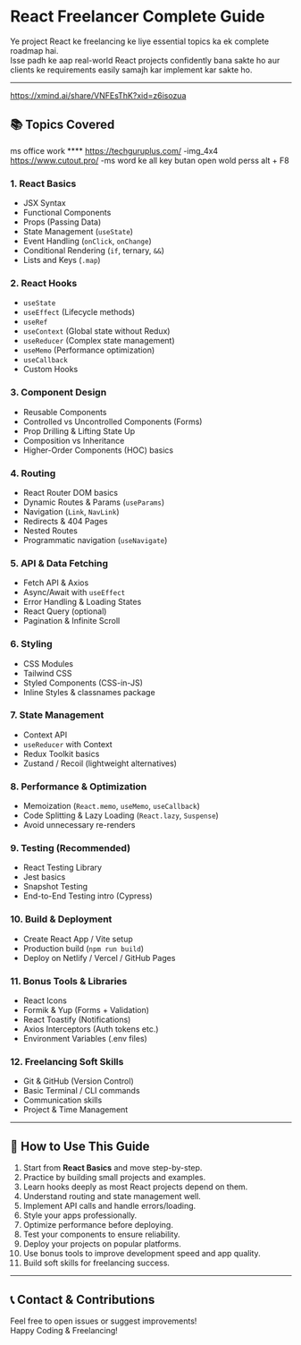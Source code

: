 # React Freelancer Complete Guide 

Ye project React ke freelancing ke liye essential topics ka ek complete roadmap hai.  
Isse padh ke aap real-world React projects confidently bana sakte ho aur clients ke requirements easily samajh kar implement kar sakte ho.

---
https://xmind.ai/share/VNFEsThK?xid=z6isozua
## 📚 Topics Covered
ms office work **** https://techguruplus.com/
-img_4x4 https://www.cutout.pro/
-ms word ke all key butan open wold perss alt + F8
### 1. React Basics
- JSX Syntax  
- Functional Components  
- Props (Passing Data)  
- State Management (`useState`)  
- Event Handling (`onClick`, `onChange`)  
- Conditional Rendering (`if`, ternary, `&&`)  
- Lists and Keys (`.map`)  

### 2. React Hooks
- `useState`  
- `useEffect` (Lifecycle methods)  
- `useRef`  
- `useContext` (Global state without Redux)  
- `useReducer` (Complex state management)  
- `useMemo` (Performance optimization)  
- `useCallback`  
- Custom Hooks  

### 3. Component Design
- Reusable Components  
- Controlled vs Uncontrolled Components (Forms)  
- Prop Drilling & Lifting State Up  
- Composition vs Inheritance  
- Higher-Order Components (HOC) basics  

### 4. Routing
- React Router DOM basics  
- Dynamic Routes & Params (`useParams`)  
- Navigation (`Link`, `NavLink`)  
- Redirects & 404 Pages  
- Nested Routes  
- Programmatic navigation (`useNavigate`)  

### 5. API & Data Fetching
- Fetch API & Axios  
- Async/Await with `useEffect`  
- Error Handling & Loading States  
- React Query (optional)  
- Pagination & Infinite Scroll  

### 6. Styling
- CSS Modules  
- Tailwind CSS  
- Styled Components (CSS-in-JS)  
- Inline Styles & classnames package  

### 7. State Management
- Context API  
- `useReducer` with Context  
- Redux Toolkit basics  
- Zustand / Recoil (lightweight alternatives)  

### 8. Performance & Optimization
- Memoization (`React.memo`, `useMemo`, `useCallback`)  
- Code Splitting & Lazy Loading (`React.lazy`, `Suspense`)  
- Avoid unnecessary re-renders  

### 9. Testing (Recommended)
- React Testing Library  
- Jest basics  
- Snapshot Testing  
- End-to-End Testing intro (Cypress)  

### 10. Build & Deployment
- Create React App / Vite setup  
- Production build (`npm run build`)  
- Deploy on Netlify / Vercel / GitHub Pages  

### 11. Bonus Tools & Libraries
- React Icons  
- Formik & Yup (Forms + Validation)  
- React Toastify (Notifications)  
- Axios Interceptors (Auth tokens etc.)  
- Environment Variables (.env files)  

### 12. Freelancing Soft Skills
- Git & GitHub (Version Control)  
- Basic Terminal / CLI commands  
- Communication skills  
- Project & Time Management  

---

## 🚀 How to Use This Guide

1. Start from **React Basics** and move step-by-step.  
2. Practice by building small projects and examples.  
3. Learn hooks deeply as most React projects depend on them.  
4. Understand routing and state management well.  
5. Implement API calls and handle errors/loading.  
6. Style your apps professionally.  
7. Optimize performance before deploying.  
8. Test your components to ensure reliability.  
9. Deploy your projects on popular platforms.  
10. Use bonus tools to improve development speed and app quality.  
11. Build soft skills for freelancing success.  

---

## 📞 Contact & Contributions

Feel free to open issues or suggest improvements!  
Happy Coding & Freelancing! 

